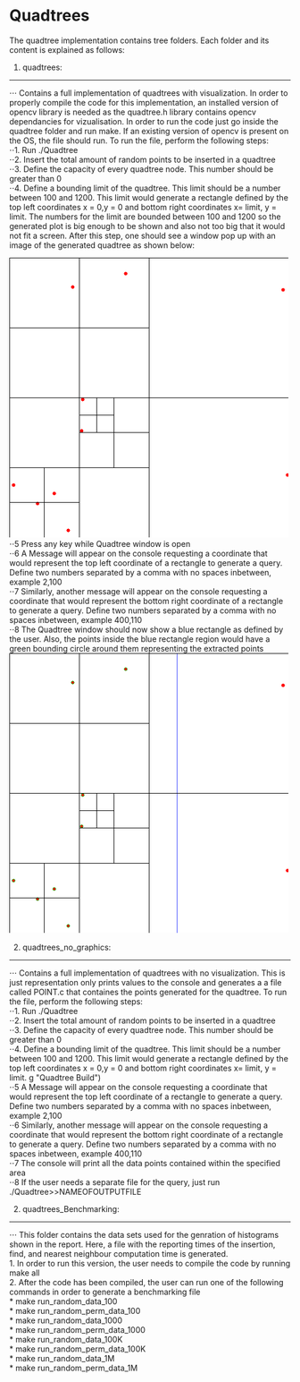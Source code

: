 # Quadtrees

The quadtree implementation contains tree folders. Each folder and its content is explained as follows: <br/>
1. quadtrees: <br/>
---
⋅⋅⋅ Contains a full implementation of quadtrees with visualization. In order to properly compile the code for this implementation, an installed version of opencv library is needed as the quadtree.h library contains opencv dependancies for vizualisation. In order to run the code just go inside the quadtree folder and run make. If an existing version of opencv is present on the OS, the file should run. To run the file, perform the following steps: <br/>
⋅⋅1. Run ./Quadtree <br/>
⋅⋅2. Insert the total amount of random points to be inserted in a quadtree <br/>
⋅⋅3. Define the capacity of every quadtree node. This number should be greater than 0 <br/>
⋅⋅4. Define a bounding limit of the quadtree. This limit should be a number between 100 and 1200. This limit would generate a rectangle defined by the top left coordinates x = 0,y = 0 and bottom right coordinates x= limit, y = limit. The numbers for the limit are bounded between 100 and 1200 so the generated plot is big enough to be shown and also not too big that it would not fit a screen. After this step, one should see a window pop up with an image of the generated quadtree as shown below: <br/>

![](https://github.com/chaveza9/Comparative_Analysis_DataStructures/blob/master/Quadtrees/images/PR.png "Quadtree Build") <br/>
⋅⋅5 Press any key while Quadtree window is open <br/>
⋅⋅6 A Message will appear on the console requesting a coordinate that would represent the top left coordinate of a rectangle to generate a query. Define two numbers separated by a comma with no spaces inbetween, example 2,100 <br/>
⋅⋅7 Similarly, another message will appear on the console requesting a coordinate that would represent the bottom right coordinate of a rectangle to generate a query. Define two numbers separated by a comma with no spaces inbetween, example 400,110 <br/>
⋅⋅8 The Quadtree window should now show a blue rectangle as defined by the user. Also, the points inside the blue rectangle region would have a green bounding circle around them representing the extracted points <br/>
![](https://github.com/chaveza9/Comparative_Analysis_DataStructures/blob/master/Quadtrees/images/PR_query.png "Quadtree Query") <br/>

2. quadtrees_no_graphics: <br/>
---
⋅⋅⋅ Contains a full implementation of quadtrees with no visualization. This is just representation only prints values to the console and generates a a file called POINT.c that containes the points generated for the quadtree. To run the file, perform the following steps: <br/>
⋅⋅1. Run ./Quadtree <br/>
⋅⋅2. Insert the total amount of random points to be inserted in a quadtree <br/>
⋅⋅3. Define the capacity of every quadtree node. This number should be greater than 0 <br/>
⋅⋅4. Define a bounding limit of the quadtree. This limit should be a number between 100 and 1200. This limit would generate a rectangle defined by the top left coordinates x = 0,y = 0 and bottom right coordinates x= limit, y = limit. g "Quadtree Build") <br/>
⋅⋅5 A Message will appear on the console requesting a coordinate that would represent the top left coordinate of a rectangle to generate a query. Define two numbers separated by a comma with no spaces inbetween, example 2,100 <br/>
⋅⋅6 Similarly, another message will appear on the console requesting a coordinate that would represent the bottom right coordinate of a rectangle to generate a query. Define two numbers separated by a comma with no spaces inbetween, example 400,110 <br/>
⋅⋅7 The console will print all the data points contained within the specified area <br/>
⋅⋅8 If the user needs a separate file for the query, just run ./Quadtree>>NAMEOFOUTPUTFILE <br/>

2. quadtrees_Benchmarking: 
---
⋅⋅⋅ This folder contains the data sets used for the genration of histograms shown in the report. Here, a file with the reporting times of the insertion, find, and nearest neighbour computation time is generated. <br/>
    1. In order to run this version, the user needs to compile the code by running make all <br/>
    2. After the code has been compiled, the user can run one of the following commands in order to generate a benchmarking file <br/>
        * make run_random_data_100 <br/>
        * make run_random_perm_data_100 <br/>
        * make run_random_data_1000 <br/>
        * make run_random_perm_data_1000 <br/>
        * make run_random_data_100K <br/>
        * make run_random_perm_data_100K <br/>
        * make run_random_data_1M <br/>
        * make run_random_perm_data_1M <br/>





